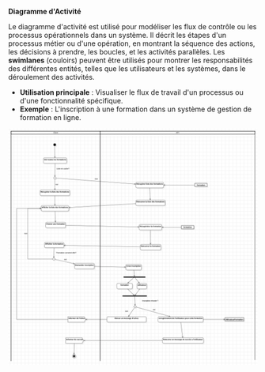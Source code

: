 **Diagramme d'Activité**

   Le diagramme d'activité est utilisé pour modéliser les flux de contrôle ou les processus opérationnels dans un système. Il décrit les étapes d'un processus métier ou d'une opération, en montrant la séquence des actions, les décisions à prendre, les boucles, et les activités parallèles. Les **swimlanes** (couloirs) peuvent être utilisés pour montrer les responsabilités des différentes entités, telles que les utilisateurs et les systèmes, dans le déroulement des activités.

   - **Utilisation principale** : Visualiser le flux de travail d'un processus ou d'une fonctionnalité spécifique.
   - **Exemple** : L'inscription à une formation dans un système de gestion de formation en ligne.

![Getting Started](/Assets/Diagramme_activite_inscription_formation.png)